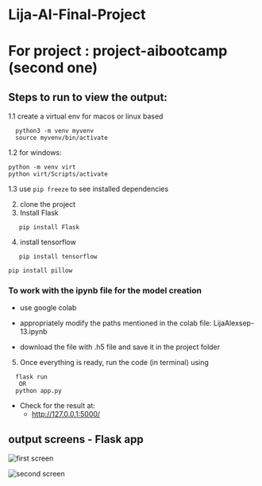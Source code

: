 # Lija-AI-Final-Project

# For project : project-aibootcamp (second one)
## Steps to run to view the output:

1.1 create a virtual env for macos or linux based

```
  python3 -m venv myvenv
  source myvenv/bin/activate  
```

1.2 for windows:

```
python -m venv virt
python virt/Scripts/activate
```
1.3 use
```pip freeze```
to see installed dependencies

2. clone the project
3. Install Flask
```
   pip install Flask
```

4. install tensorflow
```
   pip install tensorflow

```
```
pip install pillow
```
### To work with the ipynb file for the model creation
  * use google colab

  * appropriately modify the paths mentioned in the colab file: LijaAlexsep-13.ipynb
  * download the file with .h5 file and save it in the project folder

5. Once everything is ready, run the code (in terminal) using
```
  flask run
   OR
  python app.py
```
  * Check for the result at:
    - http://127.0.0.1:5000/
   
 ## output screens - Flask app
 ![first screen](https://github.com/LijaAlex12/Lija-AI-Final-Project/blob/main/bootcamp_screenshot1.png)
 
 
 ![second screen](https://github.com/LijaAlex12/Lija-AI-Final-Project/blob/main/bootcamp_screenshot2.png)
 
 
